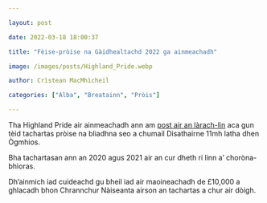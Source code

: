 ```yaml
---

layout: post

date: 2022-03-18 18:00:37

title: "Fèise-pròise na Gàidhealtachd 2022 ga ainmeachadh"

image: /images/posts/Highland_Pride.webp

author: Crìstean MacMhìcheil

categories: ["Alba", "Breatainn", "Pròis"]

---
```


Tha Highland Pride air ainmeachadh ann am [post air an làrach-lìn](https://highlandpride.org/) aca gun tèid tachartas pròise na bliadhna seo a chumail Disathairne 11mh latha dhen Ògmhios.

Bha tachartasan ann an 2020 agus 2021 air an cur dheth ri linn a’ choròna-bhìoras.

Dh’ainmich iad cuideachd gu bheil iad air maoineachadh de £10,000 a ghlacadh bhon Chrannchur Nàiseanta airson an tachartas a chur air dòigh.
